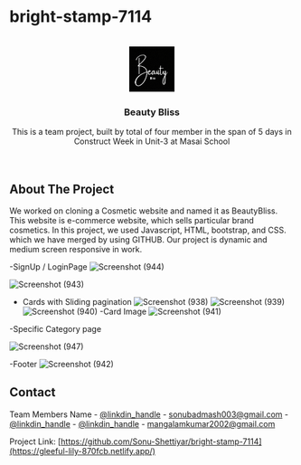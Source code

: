 # bright-stamp-7114




<!-- PROJECT LOGO -->
<br />
<div align="center">
  <a href="https://github.com/github_username/repo_name">
    <img src="lg.png" alt="Logo" width="80" height="80">
  </a>

<h3 align="center">Beauty Bliss</h3>

 This is a team project, built by total of four member in the span of 5 days in Construct Week in Unit-3 at Masai School
    <br />
    <br />
    <br />
 
  </p>
</div>




<!-- ABOUT THE PROJECT -->
## About The Project



We worked on cloning a Cosmetic website and named it as BeautyBliss. This website is e-commerce website, which sells particular brand cosmetics. In this project, we used Javascript, HTML, bootstrap, and CSS. which we have merged by using GITHUB. Our project is dynamic and medium screen responsive in work.


-SignUp / LoginPage
![Screenshot (944)](https://user-images.githubusercontent.com/119413823/221427852-3b7b0c97-8440-4bed-a1bc-0dc79efd784b.png)


![Screenshot (943)](https://user-images.githubusercontent.com/119413823/221427855-379acab4-4bb9-477f-831f-648a4c574714.png)

- Cards with Sliding pagination
![Screenshot (938)](https://user-images.githubusercontent.com/119413823/221427775-15346a5e-84f2-4506-88cf-2d5db92eaa24.png)
![Screenshot (939)](https://user-images.githubusercontent.com/119413823/221427792-06e868c4-54c7-47c0-a07d-74f174210e5d.png)
![Screenshot (940)](https://user-images.githubusercontent.com/119413823/221427797-1a40fb49-8e6f-48bf-9d88-fe0c42c4a359.png)
-Card Image
![Screenshot (941)](https://user-images.githubusercontent.com/119413823/221427813-7fe80145-8989-4e99-87f9-15ffd47c99d6.png)

-Specific Category page





![Screenshot (947)](https://user-images.githubusercontent.com/119413823/221427906-5e5f1935-9f13-413f-b07e-40c154fd749a.png)



-Footer
![Screenshot (942)](https://user-images.githubusercontent.com/119413823/221427822-e62f615e-e459-4214-a4c4-d4ec5e1bffb9.png)



<!-- CONTACT -->
## Contact

Team Members Name - [@linkdin_handle](https://www.linkedin.com/in/sonu-shettiyar-071965228/) - sonubadmash003@gmail.com 
                  - [@linkdin_handle](https://www.linkedin.com/in/tejas-shelke/) 
                  - [@linkdin_handle](https://www.linkedin.com/in/mangalam-kumar-3236b3249/) - mangalamkumar2002@gmail.com

Project Link: [https://github.com/Sonu-Shettiyar/bright-stamp-7114](https://gleeful-lily-870fcb.netlify.app/)
